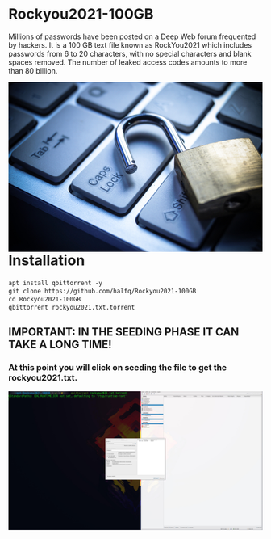 # Rockyou2021-100GB
Millions of passwords have been posted on a Deep Web forum frequented by hackers. It is a 100 GB text file known as RockYou2021 which includes passwords from 6 to 20 characters, with no special characters and blank spaces removed. The number of leaked access codes amounts to more than 80 billion.
<p align="center">
<img src="Images/lock.jpg"
		alt="Into"
		style="float: left; margin-right: 10px;" />
</p>

# Installation
```
apt install qbittorrent -y
git clone https://github.com/halfq/Rockyou2021-100GB
cd Rockyou2021-100GB
qbittorrent rockyou2021.txt.torrent
```
## IMPORTANT: IN THE SEEDING PHASE IT CAN TAKE A LONG TIME! 
### At this point you will click on seeding the file to get the rockyou2021.txt.
<p align="center">
<img src="Images/wordlist.jpg"
		alt="Use"
		style="float: left; margin-right: 10px;" />
</p>
